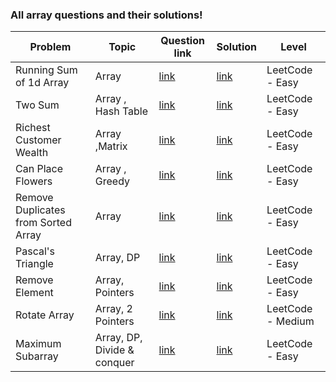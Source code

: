 ### All array questions and their solutions!


| Problem | Topic | Question link | Solution | Level |  
| --- | --- | --- | --- |  --- |  
| Running Sum of 1d Array | Array | [link](https://leetcode.com/problems/running-sum-of-1d-array/) | [link](https://github.com/harshita214/Data-Structures-and-Algorithms/blob/main/Array/sum.cpp) | LeetCode - Easy |
| Two Sum | Array , Hash Table | [link](https://leetcode.com/problems/two-sum/) | [link](https://github.com/harshita214/Data-Structures-and-Algorithms/blob/main/Array/targetsum.cpp) | LeetCode - Easy |
| Richest Customer Wealth | Array ,Matrix | [link](https://leetcode.com/problems/richest-customer-wealth/) | [link](https://github.com/harshita214/Data-Structures-and-Algorithms/blob/main/Array/richestcustomerwealth.cpp) | LeetCode - Easy |
| Can Place Flowers | Array , Greedy | [link](https://leetcode.com/problems/can-place-flowers/) | [link](https://github.com/harshita214/Data-Structures-and-Algorithms/blob/main/Array/adjacent.cpp) | LeetCode - Easy |
| Remove Duplicates from Sorted Array | Array |[link](https://leetcode.com/problems/remove-duplicates-from-sorted-array/) | [link](https://github.com/harshita214/Data-Structures-and-Algorithms/blob/main/Array/removeduplicate.cpp) | LeetCode - Easy |
| Pascal's Triangle | Array, DP |[link](https://leetcode.com/problems/pascals-triangle/) | [link](https://github.com/harshita214/Data-Structures-and-Algorithms/blob/main/Array/pascal.cpp) | LeetCode - Easy |
| Remove Element | Array, Pointers |[link](https://leetcode.com/problems/remove-element/) | [link](https://github.com/harshita214/Data-Structures-and-Algorithms/blob/main/Array/remove-element.cpp) | LeetCode - Easy |
| Rotate Array | Array, 2 Pointers |[link](https://leetcode.com/problems/rotate-array/) | [link](https://github.com/harshita214/Data-Structures-and-Algorithms/blob/main/Array/rotatearray.cpp) | LeetCode - Medium |
| Maximum Subarray | Array, DP, Divide & conquer |[link](https://leetcode.com/problems/maximum-subarray/) | [link](https://github.com/harshita214/Data-Structures-and-Algorithms/blob/main/Array/maxsubarray.cpp) | LeetCode - Easy |







